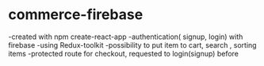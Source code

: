 # commerce-firebase
-created with npm create-react-app
-authentication( signup, login) with firebase
-using Redux-toolkit
-possibility to put item to cart, search , sorting items
-protected route for checkout, requested to login(signup) before
